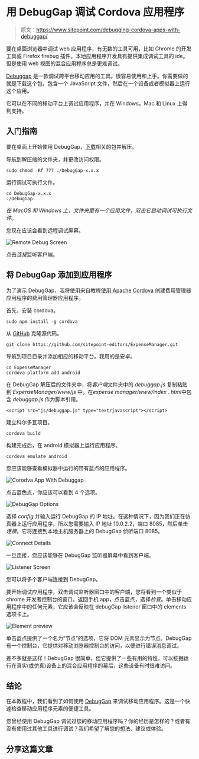 # 用 DebugGap 调试 Cordova 应用程序

> 原文：<https://www.sitepoint.com/debugging-cordova-apps-with-debuggap/>

要在桌面浏览器中调试 web 应用程序，有无数的工具可用，比如 Chrome 的开发工具或 Firefox firebug 插件。本地应用程序开发具有提供集成调试工具的 ide。但是使用 web 视图的混合应用程序总是更难调试。

[Debuggap](http://www.debuggap.com/) 是一款调试跨平台移动应用的工具。很容易使用和上手。你需要做的就是下载这个包，包含一个 JavaScript 文件，然后在一个设备或者模拟器上运行这个应用。

它可以在不同的移动平台上调试应用程序，并在 Windows，Mac 和 Linux 上得到支持。

## 入门指南

要在桌面上开始使用 DebugGap，[下载](http://www.debuggap.com/)相关的包并解压。

导航到解压缩的文件夹，并更改访问权限。

```
sudo chmod -Rf 777 ./DebugGap-x.x.x
```

运行调试可执行文件。

```
cd DebugGap-x.x.x
./DebugGap
```

*在 MacOS 和 Windows 上，文件夹里有一个应用文件，双击它启动调试可执行文件*。

您现在应该会看到远程调试屏幕。

![Remote Debug Screen](img/6b0e29afe7abeb37857bdc3323416acd.png)

点击*连接*监听客户端。

## 将 DebugGap 添加到应用程序

为了演示 DebugGap，我将使用来自教程[使用 Apache Cordova](https://www.sitepoint.com/creating-an-expense-manager-app-with-apache-cordova/) 创建费用管理器应用程序的费用管理器应用程序。

首先，安装 cordova。

```
sudo npm install -g cordova
```

从 [GitHub](https://github.com/sitepoint-editors/ExpenseManager) 克隆源代码。

```
git clone https://github.com/sitepoint-editors/ExpenseManager.git
```

导航到项目目录并添加相应的移动平台。我用的是安卓。

```
cd ExpenseManager
cordova platform add android
```

在 DebugGap 解压后的文件夹中，将*客户端*文件夹中的 *debuggap.js* 复制粘贴到 *ExpenseManager/www/js* 中。在*expense manager/www/index . html*中包含 *debuggap.js* 作为脚本引用。

```
<script src="js/debuggap.js" type="text/javascript"></script>
```

建立科尔多瓦项目。

```
cordova build
```

构建完成后，在 android 模拟器上运行应用程序。

```
cordova emulate android
```

您应该能够查看模拟器中运行的带有蓝点的应用程序。

![Corodva App With Debuggap](img/4c06dcdbc8029bf46be748d6b9aee146.png)

点击蓝色点，你应该可以看到 4 个选项。

![DebugGap Options](img/de3aa31501f591c82e36d230a8749c63.png)

选择 *config* 并输入运行 DebugGap 的 IP 地址。在这种情况下，因为我们正在仿真器上运行应用程序，所以您需要输入 IP 地址 10.0.2.2，端口 8085，然后单击*连接*。它将连接到本地主机服务器上的 DebugGap 侦听端口 8085。

![Connect Details](img/a6092f56e5fa9882d5f704dbcefe1961.png)

一旦连接，您应该能够在 DebugGap 监听器屏幕中看到客户端。

![Listener Screen](img/d273c5d335cbd2318e1eaf68e2e3bf60.png)

您可以将多个客户端连接到 DebugGap。

要开始调试应用程序，双击调试监听器窗口中的客户端，您将看到一个类似于 chrome 开发者控制台的窗口。返回手机 app，点击蓝点，选择*检查*。单击移动应用程序中的任何元素，它应该会反映在 debugGap listener 窗口中的 elements 选项卡上。

![Element preview](img/1afd458068612ca73f53bcb64f714cf0.png)

单击蓝点提供了一个名为“节点”的选项，它将 DOM 元素显示为节点。DebugGap 有一个控制台，它提供对移动浏览器控制台的访问，以便进行错误消息调试。

差不多就是这样！DebugGap 很简单，但它提供了一些有用的特性，可以挖掘运行在真实(或仿真)设备上的混合应用程序的幕后，这些设备有时很难访问。

## 结论

在本教程中，我们看到了如何使用 [DebugGap](http://www.debuggap.com/) 来调试移动应用程序。这是一个快速检查移动应用程序元素的便捷工具。

您曾经使用 DebugGap 调试过您的移动应用程序吗？你的经历是怎样的？或者有没有使用过其他工具进行调试？我们希望了解您的想法、建议或体验。

## 分享这篇文章